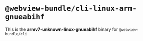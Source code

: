 # `@webview-bundle/cli-linux-arm-gnueabihf`

This is the **armv7-unknown-linux-gnueabihf** binary for `@webview-bundle/cli`
